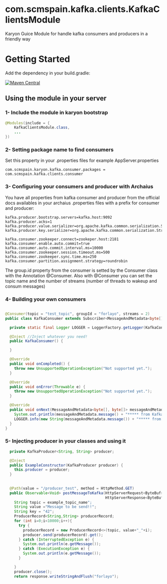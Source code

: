 # com.scmspain.kafka.clients.KafkaClientsModule
Karyon Guice Module for handle kafka consumers and producers in a friendly way


# Getting Started

Add the dependency in your build.gradle:

[![Maven Central](https://maven-badges.herokuapp.com/maven-central/com.scmspain.karyon/karyon2-kafka/badge.svg)](https://maven-badges.herokuapp.com/maven-central/com.scmspain.karyon/karyon2-kafka)


## Using the module in your server

### 1- Include the module in karyon bootstrap

```java
@Modules(include = {
    KafkaClientsModule.class,
    ...
})
```

### 2- Setting package name to find consumers

Set this property in your .properties files for example AppServer.properties

```
com.scmspain.karyon.kafka.consumer.packages = com.scmspain.kafka.clients.consumer
```

### 3- Configuring your consumers and producer with Archaius

You have all properties from kafka consumer and producer from the official docs availables in your archaius .properties files with a prefix for consumer and producer:
 
```
kafka.producer.bootstrap.servers=kafka.host:9092
kafka.producer.acks=1
kafka.producer.value.serializer=org.apache.kafka.common.serialization.StringSerializer
kafka.producer.key.serializer=org.apache.kafka.common.serialization.StringSerializer

kafka.consumer.zookeeper.connect=zookeper.host:2181
kafka.consumer.enable.auto.commit=true
kafka.consumer.auto.commit.interval.ms=10000
kafka.consumer.zookeeper.session.timeout.ms=500
kafka.consumer.zookeeper.sync.time.ms=250
kafka.consumer.partition.assignment.strategy=roundrobin

```
 
The group.id property from the consumer is setted by the Consumer class with the Annotation @Consumer.
Also with @Consumer you can set the topic name and the number of streams (number of threads to wakeup and consum messages)


### 4- Building your own consumers
```java

@Consumer(topic = "test_topic", groupId = "forlayo", streams = 2)
public class KafkaConsumer extends Subscriber<MessageAndMetadata<byte[], byte[]>> {

  private static final Logger LOGGER = LoggerFactory.getLogger(KafkaConsumer.class);

  @Inject //Inject whatever you need!
  public KafkaConsumer() {

  }

  @Override
  public void onCompleted() {
    throw new UnsupportedOperationException("Not supported yet.");
  }

  @Override
  public void onError(Throwable e) {
    throw new UnsupportedOperationException("Not supported yet.");
  }

  @Override
  public void onNext(MessageAndMetadata<byte[], byte[]> messageAndMetadata) {
    System.out.println(messageAndMetadata.message() + "***** from KafkaConsumer1");
    LOGGER.info(new String(messageAndMetadata.message()) + "***** from KafkaConsumer1");
  }
}

```

### 5- Injecting producer in your classes and using it

```java
  private KafkaProducer<String, String> producer;

  @Inject
  public ExampleConstructor(KafkaProducer producer) {
    this.producer = producer;
  }
  
  
  @Path(value = "/producer_test", method = HttpMethod.GET)
  public Observable<Void> postMessageToKafka(HttpServerRequest<ByteBuf> request,
                                             HttpServerResponse<ByteBuf> response){
    String topic = example_topic_name";
    String value ="Message to be send!!";
    String key = "42"; 
    ProducerRecord<String,String> producerRecord;
    for (int i=0;i<10000;i++){
      try {
        producerRecord = new ProducerRecord<>(topic, value+"_"+i);
        producer.send(producerRecord).get();
      } catch (InterruptedException e) {
        System.out.println(e.getMessage());
      } catch (ExecutionException e) {
        System.out.println(e.getMessage());
      }

    }
    producer.close();
    return response.writeStringAndFlush("forlayo");

  

```

